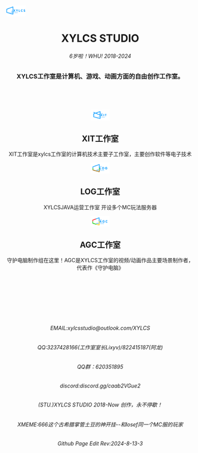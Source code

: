 <link rel="icon" href="images/index/xylcs2.png" type="image/png">
<img src="images/index/xylcs.png"  style="zoom: 5%;" />
<div align="center">
<h1>XYLCS STUDIO</h1>
<h6>6岁啦！WHU! 2018-2024</h6>
<h3>XYLCS工作室是计算机、游戏、动画方面的自由创作工作室。</h3>
<p></p>
<p>&nbsp;</p>
<p>&nbsp;</p>

<p></p>
<img src="images/index/XIT.png"  style="zoom: 5%;" />
<h2>XIT工作室</h2>
<p>XIT工作室是xylcs工作室的计算机技术主要子工作室，主要创作软件等电子技术</p>

<p></p>
<img src="images/index/LOG.png"  style="zoom: 5%;" />
<h2>LOG工作室</h2>
<p>XYLCSJAVA运营工作室 开设多个MC玩法服务器</p>

<p></p>
<img src="images/index/AGC.png"  style="zoom: 5%;" />
<h2>AGC工作室</h2>
<p>守护电脑制作组在这里！AGC是XYLCS工作室的视频/动画作品主要场景制作者，代表作《守护电脑》</p>

<p>&nbsp;</p>
<p>&nbsp;</p>
<p>&nbsp;</p>
<p>&nbsp;</p>

<div align="center">
<h6>EMAIL:xylcsstudio@outlook.com/XYLCS</h6>
<h6>QQ:3237428166(工作室室长Lixyv)/822415187(阿龙)</h6>
<h6>QQ群：620351895</h6>
<h6>discord:discord.gg/caab2VGue2</h6>
<h6>(STU.)XYLCS STUDIO 2018-Now 创作，永不停歇！</h6>
<h6>XMEME:666这个古希腊掌管土豆的神开挂--和losef同一个MC服的玩家</h6>
<h6>Github Page Edit Rev:2024-8-13-3</h6>
